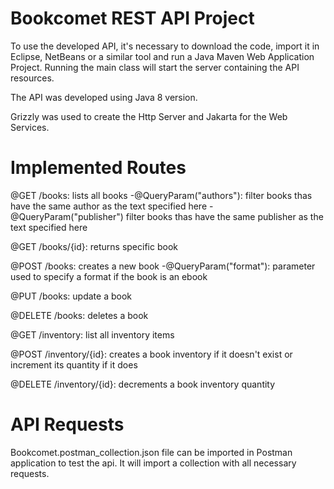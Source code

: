 # Bookcomet REST API Project

To use the developed API, it's necessary to download the code, import it in Eclipse, NetBeans or a similar tool and run a Java Maven Web Application Project. Running the main class will start the server containing the API resources.

The API was developed using Java 8 version.

Grizzly was used to create the Http Server and Jakarta for the Web Services.

# Implemented Routes

@GET /books: lists all books
	-@QueryParam("authors"): filter books thas have the same author as the text specified here
 	-@QueryParam("publisher") filter books thas have the same publisher as the text specified here

@GET /books/{id}: returns specific book

@POST /books: creates a new book
	-@QueryParam("format"): parameter used to specify a format if the book is an ebook

@PUT /books: update a book

@DELETE /books: deletes a book

@GET /inventory: list all inventory items

@POST /inventory/{id}: creates a book inventory if it doesn't exist or increment its quantity if it does

@DELETE /inventory/{id}: decrements a book inventory quantity

# API Requests

Bookcomet.postman_collection.json file can be imported in Postman application to test the api. It will import a collection with all necessary requests. 


